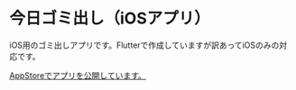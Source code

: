 # 今日ゴミ出し（iOSアプリ）

iOS用のゴミ出しアプリです。Flutterで作成していますが訳あってiOSのみの対応です。

[AppStoreでアプリを公開しています。](https://apps.apple.com/jp/app/%E4%BB%8A%E6%97%A5%E3%81%AE%E3%82%B4%E3%83%9F%E5%87%BA%E3%81%97-%E3%82%B9%E3%83%9E%E3%83%BC%E3%83%88%E3%82%B9%E3%83%94%E3%83%BC%E3%82%AB%E3%83%BC%E9%80%A3%E6%90%BA/id6450391257)
